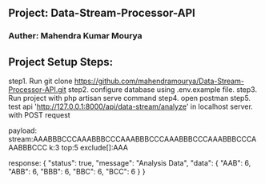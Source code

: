 ## Project: Data-Stream-Processor-API

### Auther: Mahendra Kumar Mourya

## Project Setup Steps:

step1. Run git clone https://github.com/mahendramourya/Data-Stream-Processor-API.git
step2. configure database using .env.example file.
step3. Run project with php artisan serve command
step4. open postman
step5. test api 'http://127.0.0.1:8000/api/data-stream/analyze' in localhost server. with POST request

payload:
stream:AAABBBCCCAAABBBCCCAAABBBCCCAAABBBCCCAAABBBCCCAAABBBCCC
k:3
top:5
exclude[]:AAA

response:
{
    "status": true,
    "message": "Analysis Data",
    "data": {
        "AAB": 6,
        "ABB": 6,
        "BBB": 6,
        "BBC": 6,
        "BCC": 6
    }
}

